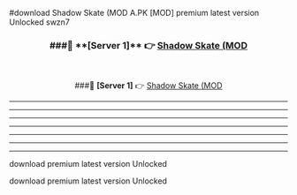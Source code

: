 #download Shadow Skate (MOD A.PK [MOD] premium latest version Unlocked swzn7 



<div align="center">
<h3>###🔹 **[Server 1]** 👉 <a href="https://download1apk.web.app/">Shadow Skate (MOD</a></h3><br>


###🔹 **[Server 1]** 👉 <a href="https://download1apk.web.app/">Shadow Skate (MOD</a></h3>
</div>



----------------------------------------------------------

----------------------------------------------------------

----------------------------------------------------------

----------------------------------------------------------

----------------------------------------------------------

----------------------------------------------------------

----------------------------------------------------------

download premium latest version Unlocked

download premium latest version Unlocked
